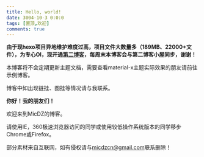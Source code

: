 ```yaml
---
title: Hello, world!
date: 3004-10-3 0:0:0
tags: [置顶,欢迎] 
comments: true
---
```


**由于现hexo项目异地维护难度过高，项目文件大数量多（189MB、22000+文件），为专心OI，现开通[第二博客](https://www.cnblogs.com/micdz)，每周末本博客会与第二博客小屋同步，谢谢！**

本博客将不会定期更新主题文档，需要查看material-x主题实际效果的朋友请前往示例博客。

博客中如出现链挂、图挂等情况请与我联系。

<!--more-->

**你好！我的朋友们！**

欢迎来到MicDZ的博客。

请使用IE，360极速浏览器访问的同学或使用较低操作系统版本的同学移步Chrome或Firefox。

部分素材来自互联网，如有侵权请与[micdzcn@gmail.com](mailto:micdzcn@gmail.com)联系删除！



